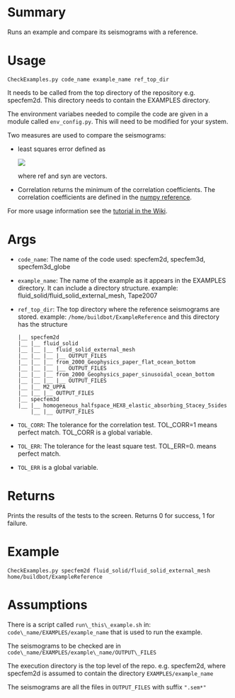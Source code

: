 Summary
=======

Runs an example and compare its seismograms with a reference.

Usage
=====

`CheckExamples.py code_name example_name ref_top_dir`

It needs to be called from the top directory of the repository e.g. specfem2d. 
This directory needs to contain the EXAMPLES directory. 

The environment variabes needed to compile the code are given in a module called `env_config.py`. 
This will need to be modified for your system. 

Two measures are used to compare the seismograms:

-   least squares error defined as
    
    ![](https://github.com/luet/CompareSeismo/blob/master/doc/LeastSquare.png)
    
    where ref and syn are vectors.
-   Correlation returns the minimum of the correlation coefficients. The correlation coefficients are defined in the [numpy reference](http://docs.scipy.org/doc/numpy/reference/generated/numpy.corrcoef.html).

For more usage information see the [tutorial in the Wiki](https://github.com/luet/CompareSeismo/wiki/CompareSeismo-Tutorial).

Args
====

-   `code_name`: The name of the code used: specfem2d, specfem3d, specfem3d\_globe
-   `example_name`: The name of the example as it appears in the EXAMPLES directory. It can include a directory structure. example: fluid\_solid/fluid\_solid\_external\_mesh, Tape2007
-   `ref_top_dir`: The top directory where the reference seismograms are stored. 
     example: `/home/buildbot/ExampleReference` and this directory has the structure

        |__ specfem2d
        |__ |__ fluid_solid
        |__ |__ |__ fluid_solid_external_mesh
        |__ |__ |__ |__ OUTPUT_FILES
        |__ |__ |__ from_2000_Geophysics_paper_flat_ocean_bottom
        |__ |__ |__ |__ OUTPUT_FILES
        |__ |__ |__ from_2000_Geophysics_paper_sinusoidal_ocean_bottom
        |__ |__ |__ |__ OUTPUT_FILES
        |__ |__ M2_UPPA
        |__ |__ |__ OUTPUT_FILES
        |__ specfem3d
        |__ |__ homogeneous_halfspace_HEX8_elastic_absorbing_Stacey_5sides
            |__ |__ OUTPUT_FILES

-   `TOL_CORR`: The tolerance for the correlation test. TOL\_CORR=1 means perfect match. TOL\_CORR is a global variable.
-   `TOL_ERR`: The tolerance for the least square test. TOL\_ERR=0. means perfect match.
-   `TOL_ERR` is a global variable.

Returns
=======

Prints the results of the tests to the screen. Returns 0 for success, 1 for failure.

Example
=======

    CheckExamples.py specfem2d fluid_solid/fluid_solid_external_mesh home/buildbot/ExampleReference

Assumptions
===========

There is a script called `run\_this\_example.sh` in: `code\_name/EXAMPLES/example_name` that is used to run the example.

The seismograms to be checked are in `code\_name/EXAMPLES/example\_name/OUTPUT\_FILES`

The execution directory is the top level of the repo. e.g. specfem2d, where specfem2d is assumed to contain the directory `EXAMPLES/example_name` 

The seismograms are all the files in `OUTPUT_FILES` with suffix `".sem*"`

